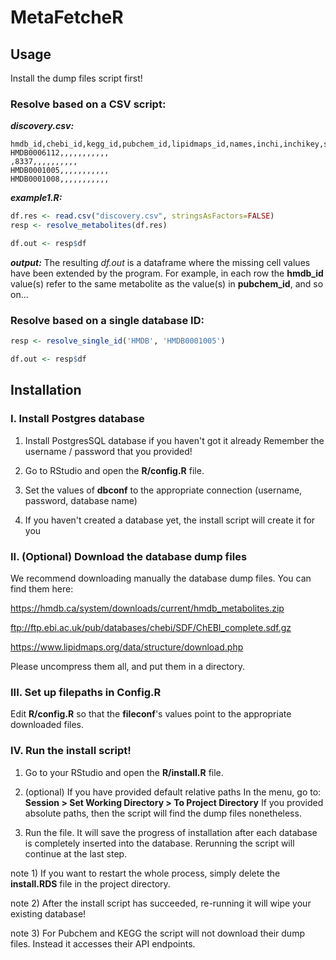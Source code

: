 # MetaFetcheR

## Usage
Install the dump files script first!

### Resolve based on a CSV script:

***discovery.csv:***
```csv
hmdb_id,chebi_id,kegg_id,pubchem_id,lipidmaps_id,names,inchi,inchikey,smiles,formula,mass,monoisotopic_mass
HMDB0006112,,,,,,,,,,,
,8337,,,,,,,,,,
HMDB0001005,,,,,,,,,,,
HMDB0001008,,,,,,,,,,,
```

***example1.R:***
```R
df.res <- read.csv("discovery.csv", stringsAsFactors=FALSE)
resp <- resolve_metabolites(df.res)

df.out <- resp$df
```

***output:***
The resulting *df.out* is a dataframe where the missing cell values have been extended by the program. For example, in each row the **hmdb_id** value(s) refer to the same metabolite as the value(s) in **pubchem_id**, and so on... 


### Resolve based on a single database ID:
```R
resp <- resolve_single_id('HMDB', 'HMDB0001005')

df.out <- resp$df
```


## Installation

### I. Install Postgres database
1) Install PostgresSQL database if you haven't got it already
Remember the username / password that you provided!

2) Go to RStudio and open the **R/config.R** file.

3) Set the values of **dbconf** to the appropriate connection (username, password, database name)

4) If you haven't created a database yet, the install script will create it for you 

### II. (Optional) Download the database dump files 

We recommend downloading manually the database dump files. You can find them here:

  https://hmdb.ca/system/downloads/current/hmdb_metabolites.zip

  ftp://ftp.ebi.ac.uk/pub/databases/chebi/SDF/ChEBI_complete.sdf.gz
  
  https://www.lipidmaps.org/data/structure/download.php
  
Please uncompress them all, and put them in a directory.

### III. Set up filepaths in Config.R
Edit **R/config.R** so that the **fileconf**'s values point to the appropriate downloaded files.

### IV. Run the install script!
1) Go to your RStudio and open the **R/install.R** file.

2) (optional) If you have provided default relative paths In the menu, go to: 
**Session > Set Working Directory > To Project Directory**
If you provided absolute paths, then the script will find the dump files nonetheless.

3) Run the file. It will save the progress of installation after each database is completely inserted into the database. Rerunning the script will continue at the last step.

note 1) If you want to restart the whole process, simply delete the **install.RDS** file in the project directory.

note 2) After the install script has succeeded, re-running it will wipe your existing database!

note 3) For Pubchem and KEGG the script will not download their dump files. Instead it accesses their API endpoints.

